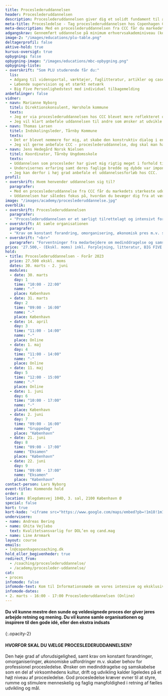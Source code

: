 ```yaml
---
title: Proceslederuddannelsen
header: Proceslederuddannelsen
description: Proceslederuddannelsen giver dig et solidt fundament til at stå myndigt og dialogisk kompetent i de processer, som du skal lede. Med de to moduler vil du kunne mestre den sunde og veldesignede proces, der giver dit og organisationens arbejde retning og mening. Du vil kunne samle organisationen, når der er behov for det, og inspirere til den gode idé eller den ekstra indsats.
meta-title: Procesledelse - Tag proceslederuddannelsen hos Copenhagen Coaching Center 
meta-description: Med en proceslederuddannelsen fra CCC får du markedets stærkeste uddannelse i at planlægge, styre og fastholde processer. Se hvordan du bliver procesleder her.
adgangskrav: Gennemført uddannelse på minimum erhvervsakademiniveau (kort videregående uddannelse) eller bevis for tilsvarende realkompetencer udstedt af en professionshøjskole eller et erhvervsakademi. Hertil kommer to års relevant erhvervserfaring.
image-2: "/images/educations/plu-table.png"
deltagerprofil: false
aktive-hold: true
kursus-oversigt: true
opbygning: false
opbygning-image: "/images/educations/mbc-opbygning.png"
opbygning-liste:
- overskrift: "Som PLU studerende får du:"
  lis:
  - Adgang til vidensportal, værktøjer, faglitteratur, artikler og cases
  - Løbende supervision og et stærkt netværk
  - Big Five Personlighedstest med individuel tilbagemelding
anbefalinger: false
vidner:
- navn: Marianne Nyborg
  titel: Direktionskonsulent, Hørsholm kommune
  texts:
  - Jeg er via proceslederuddannelsen hos CCC blevet mere reflekteret omkring brugen af redskaber og metoder i forbindelse med design og facilitering af forskelligartede processer. Samtidigt er jeg blevet nysgerrig på at dykke endnu mere ned i den protreptiske samtaleform.
  - Jeg vil klart anbefale uddannelsen til andre som ønsker at udvikle sig i rollen som procesleder. CCC formår at skabe et tillidsfuldt rum for undervisningen, der både giver plads til faglig udvikling og personlige afklaringer i forhold til aktuelle dilemmaer/udfordringer
- navn: Thomas Larsen
  titel: Indskolingsleder, Tårnby Kommune
  texts:
  - Det er blevet nemmere for mig, at skabe den konstruktiv dialog i en samtale og analysere processen fra flere perspektiver. Det skyldes brugbare værktøjer fra CCC og træning af metalliseringsevnen, ved at anvende gode spørgeteknikker undervejs i uddannelse
  - Jeg vil gerne anbefale CCC - proceslederuddannelse, dog skal man have for øje, at denne proceslederuddannelse befinder sig ofte i paradigmet, socialkonstruktionisme. Det betyder, at man skal have fokus på egen refleksion og træne sin metalliseringsevne.
- navn: Jens Hedegård Norsk Nielsen
  titel: Koordinator, Tårnby Ungdomsskole
  texts:
  - Uddannelsen som procesleder har givet mig rigtig meget i forhold til at forstå mine egne reaktioner og følelser og givet mig nye perspektiver til at anskue mine svagheder som styrker. Jeg har fået redskaber til at kunne navigere refleksivt og nysgerrigt i faciliteringen af processer med komplekse problematikker og udfordringer.
  - Undervisernes erfaring samt deres faglige bredde og dybde var imponerede. De formåede at skabe nogle uddannelsesdage præget af nærvær, nysgerrighed og refleksion.
  - Jeg kan derfor i høj grad anbefale et uddannelsesforløb hos CCC.
profil:
- overskrift: Hvem henvender uddannelsen sig til?
  paragrafer:
  - Med en proceslederuddannelse fra CCC får du markedets stærkeste uddannelse i at planlægge, styre og fastholde processer. Uddannelsen henvender sig til ledere, konsulenter og medarbejdere, som har ansvar for og håndterer processer og forandringer i organisationen, internt eller eksternt.
  - Uddannelsen har således fokus på, hvordan du bevæger dig fra at være projektleder til at mestre procesledelse, med et tydeligt fokus på opgaveløsningen i virksomheden.
image: "/images/academy/proceslederuddannelse.jpg"
overblik:
- overskrift: Proceslederuddannelsen
  paragrafer:
  - "Proceslederuddannelsen er et særligt tilrettelagt og intensivt forløb, der består af to valgfag fra Diplomuddannelsen i Offentlig Ledelse (ialt 10 ECTS). De to valgfag er Ledelse & Coaching (5 ECTS) og Ledelse af Forandrings- og Udviklingsprocesser (5 ECTS). Det løber over knapt halvanden måned. Forløbet består af 1 internat/seminar, 3 online webinar á 3 timer, 1 dags undervisning, 1 hel gruppedag og to individuelle coachingsessioner. Herudover er deltagelse i to dages fælles eksamen med fokus på praktiske coachingfærdigheder, procesdesign og facilitering obligatorisk. Endvidere tilbydes alle deltagerne en BIG FIVE personlighedstest med en coachende tilbagemeldingssamtale. BIG FIVE er et af markedets bedst underbyggede personlighedstests til ledere."
- overskrift: At samle organisationen
  paragrafer:
  - "Krav om konstant forandring, omorganisering, økonomisk pres m.v. skaber behov for professionel procesledelse. Proceslederuddannelsen giver dig et solidt fundament til at stå myndigt og dialogisk i ledelsesopgaven. Med de to moduler vil du kunne mestre den sunde og veldesignede proces, der giver dit og organisationens arbejde retning og mening. Du vil kunne samle organisationen, når der er behov for det, og inspirere til den gode idé eller den ekstra indsats. Du vil også blive klædt på til at se og forstå den enkelte medarbejders perspektiv i organisationen."
- overskrift: "<br>"
  paragrafer: "Forventninger fra medarbejdere om medinddragelse og samskabelse som en del af virksomhedens kultur, drift og udvikling kalder dels på, at du har grundlæggende færdigheder i coaching og dels på, at du kan håndtere, forstå og vurdere de forskellige forandringer, der er til stede i organisationers liv, og som kalder på løbende tilpasninger og kursskifte. God procesledelse kræver evner til at styre, rumme og stimulere menneskelig og faglig mangfoldighed i retning af fælles udvikling og mål."
price: '27.500,- (Ekskl. moms) inkl. Forplejning, litteratur, BIG FIVE test og to individuelle coachinger med en certificeret coach fra Copenhagen Coaching Center'
hold:
- title: Proceslederuddannelsen - Forår 2023
  price: 27.500 ekskl. moms
  dates: 30. marts - 2. juni
  modules:
  - date: 30. marts
    day: 1
    time: "10:00 - 22:00"
    name: "-"
    place: København
  - date: 31. marts
    day: 2
    time: "09:00 - 16:00"
    name: "-"
    place: København
  - date: 14. april
    day: 3
    time: "11:00 - 14:00"
    name: "-"
    place: Online
  - date: 1. maj
    day: 4
    time: "11:00 - 14:00"
    name: "-"
    place: Online
  - date: 11. maj
    day: 5
    time: "12:00 - 15:00"
    name: "-"
    place: Online
  - date: 1. juni
    day: 6
    time: "10:00 - 17:00"
    name: "-"
    place: København
  - date: 2. juni
    day: 7
    time: "09:00 - 16:00"
    name: "Gruppedag"
    place: "København"
  - date: 21. juni
    day: 8
    time: "09:00 - 17:00"
    name: "Eksamen"
    place: "København"
  - date: 22. juni
    day: 9
    time: "09:00 - 17:00"
    name: "Eksamen"
    place: "København"
contact-person: Lars Nyborg
event-title: Kommende hold
order: 8
location: Blegdamsvej 104D, 3. sal, 2100 København Ø
special: false
kort: true
kort-kode: '<iframe src="https://www.google.com/maps/embed?pb=!1m18!1m12!1m3!1d2248.539012921064!2d12.571144951594782!3d55.6970020036662!2m3!1f0!2f0!3f0!3m2!1i1024!2i768!4f13.1!3m3!1m2!1s0x465252fc41468a33%3A0x721ebe721a5ba062!2sBlegdamsvej%20104C%2C%202100%20K%C3%B8benhavn!5e0!3m2!1sda!2sdk!4v1652082586059!5m2!1sda!2sdk" width="100%" height="200" style="border:0;" allowfullscreen="" loading="lazy" referrerpolicy="no-referrer-when-downgrade"></iframe>'
undervisere:
- name: Andreas Bering
- name: Ghita Vejlebo
  text: Kvalitetsansvarlig for DOL’en og cand.mag
- name: Line Arnmark
layout: course
emails:
- ln@copenhagencoaching.dk
hold_eller_begivenheder: true
redirect_from:
  - /coaching/proceslederuddannelse/
  - /academy/procesleder-uddannelse/
cat:
- proces
infomode: false
infomode-text: Kom til Informationsmøde om vores intensive og eksklusive Proceslederuddannelse
infomode-dates:
- 2. marts - 16:00 - 17:00 Proceslederuddannelsen (Online)
---
```


#### Du vil kunne mestre den sunde og veldesignede proces der giver jeres arbejde retning og mening. Du vil kunne samle organisationen og inspirere til den gode idé, eller den ekstra indsats
{:.opacity-2}
<br>

#### HVORFOR SKAL DU VÆLGE PROCESLEDERUDDANNELSEN?

Den høje grad af uforudsigelighed, samt krav om konstant forandringer, omorganiseringer, økonomiske udfordringer m.v. skaber behov for professionel procesledelse. Ønsker om medinddragelse og samskabelse som en del af virksomhedens kultur, drift og udvikling kalder ligeledes på et højt niveau af procesledelse. God procesledelse kræver evner til at styre, rumme og stimulere menneskelig og faglig mangfoldighed i retning af fælles udvikling og mål.